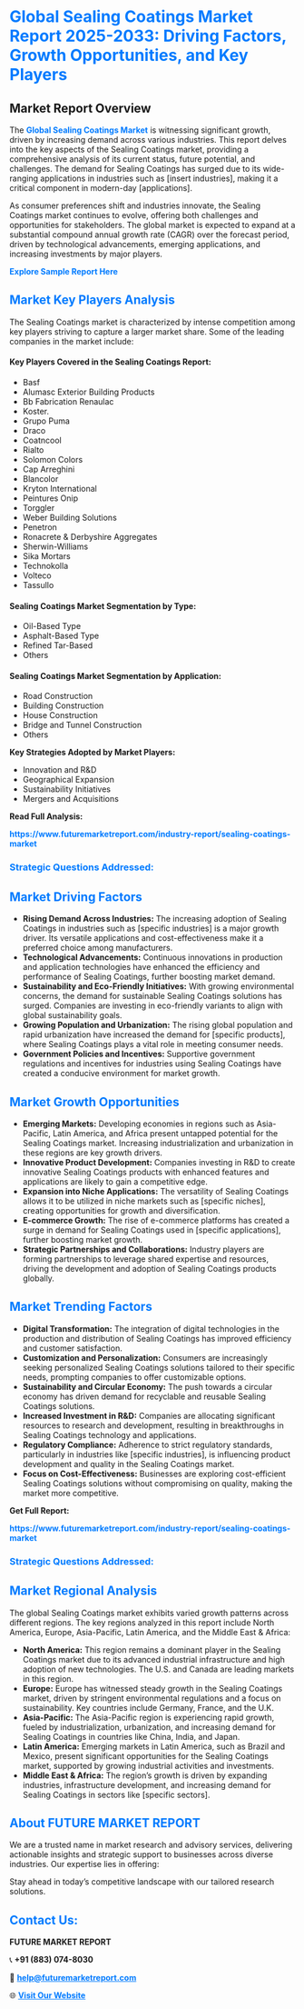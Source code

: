 <h1 style="color: #007BFF;">Global Sealing Coatings Market Report 2025-2033: Driving Factors, Growth Opportunities, and Key Players</h1>

<section id="overview">
<h2>Market Report Overview</h2>
<p>The <a href="https://www.futuremarketreport.com/industry-report/sealing-coatings-market" style="color: #007BFF; text-decoration: none;"><strong>Global Sealing Coatings Market</strong></a> is witnessing significant growth, driven by increasing demand across various industries. This report delves into the key aspects of the Sealing Coatings market, providing a comprehensive analysis of its current status, future potential, and challenges. The demand for Sealing Coatings has surged due to its wide-ranging applications in industries such as [insert industries], making it a critical component in modern-day [applications].</p>
<p>As consumer preferences shift and industries innovate, the Sealing Coatings market continues to evolve, offering both challenges and opportunities for stakeholders. The global market is expected to expand at a substantial compound annual growth rate (CAGR) over the forecast period, driven by technological advancements, emerging applications, and increasing investments by major players.</p>
</section>

<section id="overview">
<p><a href="https://www.futuremarketreport.com/request-sample/reportId=30556" style="color: #007BFF; text-decoration: none;"><strong>Explore Sample Report Here</strong></a></p>
</section>

<section id="key-players">
<h2 style="color: #007BFF;">Market Key Players Analysis</h2>
<p>The Sealing Coatings market is characterized by intense competition among key players striving to capture a larger market share. Some of the leading companies in the market include:</p>
<h4>Key Players Covered in the Sealing Coatings Report:</h4>
<ul><li>Basf</li><li>Alumasc Exterior Building Products</li><li>Bb Fabrication Renaulac</li><li>Koster.</li><li>Grupo Puma</li><li>Draco</li><li>Coatncool</li><li>Rialto</li><li>Solomon Colors</li><li>Cap Arreghini</li><li>Blancolor</li><li>Kryton International</li><li>Peintures Onip</li><li>Torggler</li><li>Weber Building Solutions</li><li>Penetron</li><li>Ronacrete &amp; Derbyshire Aggregates</li><li>Sherwin-Williams</li><li>Sika Mortars</li><li>Technokolla</li><li>Volteco</li><li>Tassullo</li></ul>
<h4>Sealing Coatings Market Segmentation by Type:</h4>
<ul><li>Oil-Based Type</li><li>Asphalt-Based Type</li><li>Refined Tar-Based</li><li>Others</li></ul>

<h4>Sealing Coatings Market Segmentation by Application:</h4>
<ul><li>Road Construction</li><li>Building Construction</li><li>House Construction</li><li>Bridge and Tunnel Construction</li><li>Others</li></ul>
<p><strong>Key Strategies Adopted by Market Players:</strong></p>
<ul>
<li>Innovation and R&D</li>
<li>Geographical Expansion</li>
<li>Sustainability Initiatives</li>
<li>Mergers and Acquisitions</li>
</ul>
</section>

<section>
<p><strong>Read Full Analysis: </strong></p><a href="https://www.futuremarketreport.com/industry-report/sealing-coatings-market" style="color: #007BFF; text-decoration: none;"><strong>https://www.futuremarketreport.com/industry-report/sealing-coatings-market</strong></a>
<h3 style="color: #007BFF;">Strategic Questions Addressed:</h3>
</section>

<section id="driving-factors">
<h2 style="color: #007BFF;">Market Driving Factors</h2>
<ul>
<li><strong>Rising Demand Across Industries:</strong> The increasing adoption of Sealing Coatings in industries such as [specific industries] is a major growth driver. Its versatile applications and cost-effectiveness make it a preferred choice among manufacturers.</li>
<li><strong>Technological Advancements:</strong> Continuous innovations in production and application technologies have enhanced the efficiency and performance of Sealing Coatings, further boosting market demand.</li>
<li><strong>Sustainability and Eco-Friendly Initiatives:</strong> With growing environmental concerns, the demand for sustainable Sealing Coatings solutions has surged. Companies are investing in eco-friendly variants to align with global sustainability goals.</li>
<li><strong>Growing Population and Urbanization:</strong> The rising global population and rapid urbanization have increased the demand for [specific products], where Sealing Coatings plays a vital role in meeting consumer needs.</li>
<li><strong>Government Policies and Incentives:</strong> Supportive government regulations and incentives for industries using Sealing Coatings have created a conducive environment for market growth.</li>
</ul>
</section>

<section id="growth-opportunities">
<h2 style="color: #007BFF;">Market Growth Opportunities</h2>
<ul>
<li><strong>Emerging Markets:</strong> Developing economies in regions such as Asia-Pacific, Latin America, and Africa present untapped potential for the Sealing Coatings market. Increasing industrialization and urbanization in these regions are key growth drivers.</li>
<li><strong>Innovative Product Development:</strong> Companies investing in R&D to create innovative Sealing Coatings products with enhanced features and applications are likely to gain a competitive edge.</li>
<li><strong>Expansion into Niche Applications:</strong> The versatility of Sealing Coatings allows it to be utilized in niche markets such as [specific niches], creating opportunities for growth and diversification.</li>
<li><strong>E-commerce Growth:</strong> The rise of e-commerce platforms has created a surge in demand for Sealing Coatings used in [specific applications], further boosting market growth.</li>
<li><strong>Strategic Partnerships and Collaborations:</strong> Industry players are forming partnerships to leverage shared expertise and resources, driving the development and adoption of Sealing Coatings products globally.</li>
</ul>
</section>

<section id="trending-factors">
<h2 style="color: #007BFF;">Market Trending Factors</h2>
<ul>
<li><strong>Digital Transformation:</strong> The integration of digital technologies in the production and distribution of Sealing Coatings has improved efficiency and customer satisfaction.</li>
<li><strong>Customization and Personalization:</strong> Consumers are increasingly seeking personalized Sealing Coatings solutions tailored to their specific needs, prompting companies to offer customizable options.</li>
<li><strong>Sustainability and Circular Economy:</strong> The push towards a circular economy has driven demand for recyclable and reusable Sealing Coatings solutions.</li>
<li><strong>Increased Investment in R&D:</strong> Companies are allocating significant resources to research and development, resulting in breakthroughs in Sealing Coatings technology and applications.</li>
<li><strong>Regulatory Compliance:</strong> Adherence to strict regulatory standards, particularly in industries like [specific industries], is influencing product development and quality in the Sealing Coatings market.</li>
<li><strong>Focus on Cost-Effectiveness:</strong> Businesses are exploring cost-efficient Sealing Coatings solutions without compromising on quality, making the market more competitive.</li>
</ul>
</section>

<section>
<p><strong>Get Full Report: </strong></p><a href="https://www.futuremarketreport.com/industry-report/sealing-coatings-market" style="color: #007BFF; text-decoration: none;"><strong>https://www.futuremarketreport.com/industry-report/sealing-coatings-market</strong></a>
<h3 style="color: #007BFF;">Strategic Questions Addressed:</h3>
</section>


<section id="regional-analysis">
<h2 style="color: #007BFF;">Market Regional Analysis</h2>
<p>The global Sealing Coatings market exhibits varied growth patterns across different regions. The key regions analyzed in this report include North America, Europe, Asia-Pacific, Latin America, and the Middle East & Africa:</p>
<ul>
<li><strong>North America:</strong> This region remains a dominant player in the Sealing Coatings market due to its advanced industrial infrastructure and high adoption of new technologies. The U.S. and Canada are leading markets in this region.</li>
<li><strong>Europe:</strong> Europe has witnessed steady growth in the Sealing Coatings market, driven by stringent environmental regulations and a focus on sustainability. Key countries include Germany, France, and the U.K.</li>
<li><strong>Asia-Pacific:</strong> The Asia-Pacific region is experiencing rapid growth, fueled by industrialization, urbanization, and increasing demand for Sealing Coatings in countries like China, India, and Japan.</li>
<li><strong>Latin America:</strong> Emerging markets in Latin America, such as Brazil and Mexico, present significant opportunities for the Sealing Coatings market, supported by growing industrial activities and investments.</li>
<li><strong>Middle East & Africa:</strong> The region’s growth is driven by expanding industries, infrastructure development, and increasing demand for Sealing Coatings in sectors like [specific sectors].</li>
</ul>
</section>

<footer>
<h2 style="color: #007BFF;">About FUTURE MARKET REPORT</h2>
<p>We are a trusted name in market research and advisory services, delivering actionable insights and strategic support to businesses across diverse industries. Our expertise lies in offering:</p>

<p>Stay ahead in today’s competitive landscape with our tailored research solutions.</p>

<h2 style="color: #007BFF;">Contact Us:</h2>
<p><strong>FUTURE MARKET REPORT</strong></p>
<p>📞 <strong>+91 (883) 074-8030</strong></p>
<p>📧 <strong><a href="mailto:help@futuremarketreport.com" style="color: #007BFF;">help@futuremarketreport.com</a></strong></p>
<p>🌐 <strong><a href="https://www.futuremarketreport.com/" style="color: #007BFF;">Visit Our Website</a></strong></p>
</footer>